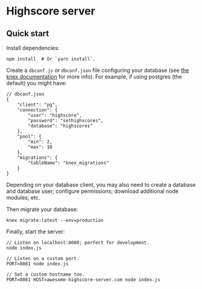 # Highscore server
## Quick start
Install dependencies:

    npm install  # Or `yarn install`.

Create a `dbconf.js` or `dbconf.json` file configuring your database (see [the
knex documentation](http://knexjs.org/#Installation-client) for more info). For
example, if using postgres (the default) you might have:

    // dbconf.json
    {
        "client": "pg",
        "connection": {
            "user": "highscore",
            "password": "sethighscores",
            "database": "highscores"
        },
        "pool": {
            "min": 2,
            "max": 10
        },
        "migrations": {
            "tableName": "knex_migrations"
        }
    }

Depending on your database client, you may also need to create a database and
database user; configure permissions; download additional node modules; etc.

Then migrate your database:

    knex migrate:latest --env=production

Finally, start the server:

    // Listen on localhost:8080; perfect for development.
    node index.js

    // Listen on a custom port.
    PORT=8081 node index.js

    // Set a custom hostname too.
    PORT=8081 HOST=awesome-highscore-server.com node index.js
